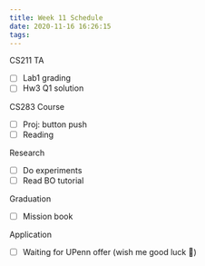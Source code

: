 ```yaml
---
title: Week 11 Schedule
date: 2020-11-16 16:26:15
tags:
---
```


CS211 TA
- [ ] Lab1 grading
- [ ] Hw3 Q1 solution

CS283 Course
- [ ] Proj: button push
- [ ] Reading

Research
- [ ] Do experiments
- [ ] Read BO tutorial

Graduation
- [ ] Mission book

Application
- [ ] Waiting for UPenn offer (wish me good luck 🙏)